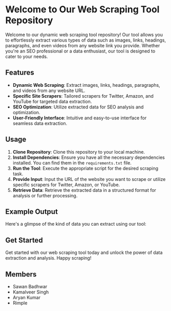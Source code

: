 # Welcome to Our Web Scraping Tool Repository

Welcome to our dynamic web scraping tool repository! Our tool allows you to effortlessly extract various types of data such as images, links, headings, paragraphs, and even videos from any website link you provide. Whether you're an SEO professional or a data enthusiast, our tool is designed to cater to your needs.

## Features

- **Dynamic Web Scraping**: Extract images, links, headings, paragraphs, and videos from any website URL.
- **Specific Site Scrapers**: Tailored scrapers for Twitter, Amazon, and YouTube for targeted data extraction.
- **SEO Optimization**: Utilize extracted data for SEO analysis and optimization.
- **User-Friendly Interface**: Intuitive and easy-to-use interface for seamless data extraction.

## Usage

1. **Clone Repository**: Clone this repository to your local machine.
2. **Install Dependencies**: Ensure you have all the necessary dependencies installed. You can find them in the `requirements.txt` file.
3. **Run the Tool**: Execute the appropriate script for the desired scraping task.
4. **Provide Input**: Input the URL of the website you want to scrape or utilize specific scrapers for Twitter, Amazon, or YouTube.
5. **Retrieve Data**: Retrieve the extracted data in a structured format for analysis or further processing.

## Example Output

Here's a glimpse of the kind of data you can extract using our tool:

## Get Started

Get started with our web scraping tool today and unlock the power of data extraction and analysis. Happy scraping!

## Members

- Sawan Badhwar
- Kamalveer Singh
- Aryan Kumar
- Rimple
